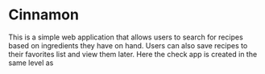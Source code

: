 # Cinnamon

This is a simple web application that allows users to search for recipes based on ingredients they have on hand. Users can also save recipes to their favorites list and view them later.
Here the check app is created in the same level as